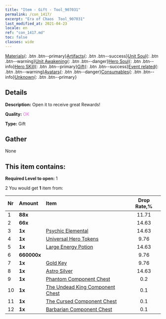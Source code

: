 ```yaml
---
title: "Item - Gift - Tool_907031"
permalink: /con_1417/
excerpt: "Era of Chaos  Tool_907031"
last_modified_at: 2021-04-23
locale: en
ref: "con_1417.md"
toc: false
classes: wide
---
```

 [Materials](/Items/){: .btn .btn--primary}[Artifacts](/Items/Artifacts/){: .btn .btn--success}[Unit Soul](/Items/UnitSoul/){: .btn .btn--warning}[Unit Awakening](/Items/UnitAwakening/){: .btn .btn--danger}[Hero Soul](/Items/HeroSoul/){: .btn .btn--info}[Hero SKill](/Items/HeroSkill/){: .btn .btn--primary}[Gift](/Items/Gift/){: .btn .btn--success}[Event related](/Items/Events/){: .btn .btn--warning}[Avatars](/Items/Avatars/){: .btn .btn--danger}[Consumables](/Items/Consumables/){: .btn .btn--info}[Unknown](/Items/Unknown/){: .btn .btn--primary}

## Details
 **Description:** Open it to receive great Rewards!

 **Quality:** <span style="color: #DA70D6">OK</span>

 **Type:** Gift

## Gather

  None

## This item contains:

 **Required Level to open:** 1

 2 You would get **1** item  from:

  | Nr | Amount |     Item    | Drop Rate,% |
  |:---|:-------|:------------|:---------:|
  | 1 |  **88x** | <i class="fas fa-gem"/> | 11.71 | 
  | 2 |  **66x** | <i class="fas fa-gem"/> | 14.63 | 
  | 3 |  **1x** | [Psychic Elemental](/Items/unt_267/) | 14.63 | 
  | 4 |  **1x** | [Universal Hero Tokens](/Items/her_358/) | 9.76 | 
  | 5 |  **1x** | [Large Energy Potion](/Items/con_706/) | 14.63 | 
  | 6 |  **660000x** | <i class="fas fa-coins"/> | 9.76 | 
  | 7 |  **1x** | [Gold Key](/Items/con_783/) | 9.76 | 
  | 8 |  **1x** | [Astro Silver](/Items/con_969/) | 14.63 | 
  | 9 |  **1x** | [Phantom Component Chest](/Items/con_1339/) | 0.2 | 
  | 10 |  **1x** | [The Undead King Component Chest](/Items/con_1340/) | 0.1 | 
  | 11 |  **1x** | [The Cursed Component Chest](/Items/con_1341/) | 0.1 | 
  | 12 |  **1x** | [Barbarian Component Chest](/Items/con_1342/) | 0.1 | 
